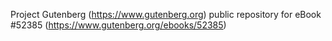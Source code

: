 Project Gutenberg (https://www.gutenberg.org) public repository for
eBook #52385 (https://www.gutenberg.org/ebooks/52385)

